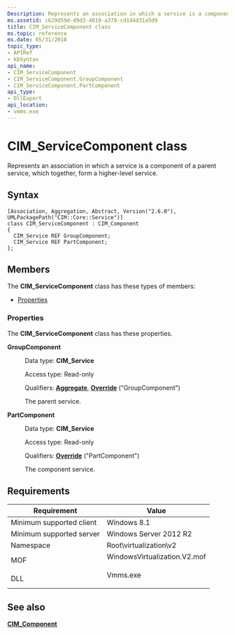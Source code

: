 ```yaml
---
Description: Represents an association in which a service is a component of a parent service, which together, form a higher-level service.
ms.assetid: c629d59d-d9d3-4019-a378-cd1d4d31a5d9
title: CIM_ServiceComponent class
ms.topic: reference
ms.date: 05/31/2018
topic_type: 
- APIRef
- kbSyntax
api_name: 
- CIM_ServiceComponent
- CIM_ServiceComponent.GroupComponent
- CIM_ServiceComponent.PartComponent
api_type: 
- DllExport
api_location: 
- vmms.exe
---
```


# CIM\_ServiceComponent class

Represents an association in which a service is a component of a parent service, which together, form a higher-level service.

## Syntax

``` syntax
[Association, Aggregation, Abstract, Version("2.6.0"), UMLPackagePath("CIM::Core::Service")]
class CIM_ServiceComponent : CIM_Component
{
  CIM_Service REF GroupComponent;
  CIM_Service REF PartComponent;
};
```

## Members

The **CIM\_ServiceComponent** class has these types of members:

-   [Properties](#properties)

### Properties

The **CIM\_ServiceComponent** class has these properties.

<dl> <dt>

**GroupComponent**
</dt> <dd> <dl> <dt>

Data type: **CIM\_Service**
</dt> <dt>

Access type: Read-only
</dt> <dt>

Qualifiers: [**Aggregate**](/windows/desktop/WmiSdk/standard-qualifiers), [**Override**](/windows/desktop/WmiSdk/standard-qualifiers) ("GroupComponent")
</dt> </dl>

The parent service.

</dd> <dt>

**PartComponent**
</dt> <dd> <dl> <dt>

Data type: **CIM\_Service**
</dt> <dt>

Access type: Read-only
</dt> <dt>

Qualifiers: [**Override**](/windows/desktop/WmiSdk/standard-qualifiers) ("PartComponent")
</dt> </dl>

The component service.

</dd> </dl>

## Requirements



| Requirement | Value |
|-------------------------------------|---------------------------------------------------------------------------------------------------------|
| Minimum supported client<br/> | Windows 8.1<br/>                                                                                  |
| Minimum supported server<br/> | Windows Server 2012 R2<br/>                                                                       |
| Namespace<br/>                | Root\\virtualization\\v2<br/>                                                                     |
| MOF<br/>                      | <dl> <dt>WindowsVirtualization.V2.mof</dt> </dl> |
| DLL<br/>                      | <dl> <dt>Vmms.exe</dt> </dl>                     |



## See also

<dl> <dt>

[**CIM\_Component**](cim-component.md)
</dt> </dl>

 

